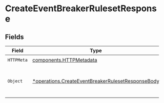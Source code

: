 # CreateEventBreakerRulesetResponse


## Fields

| Field                                                                                                                 | Type                                                                                                                  | Required                                                                                                              | Description                                                                                                           |
| --------------------------------------------------------------------------------------------------------------------- | --------------------------------------------------------------------------------------------------------------------- | --------------------------------------------------------------------------------------------------------------------- | --------------------------------------------------------------------------------------------------------------------- |
| `HTTPMeta`                                                                                                            | [components.HTTPMetadata](../../models/components/httpmetadata.md)                                                    | :heavy_check_mark:                                                                                                    | N/A                                                                                                                   |
| `Object`                                                                                                              | [*operations.CreateEventBreakerRulesetResponseBody](../../models/operations/createeventbreakerrulesetresponsebody.md) | :heavy_minus_sign:                                                                                                    | a list of Event Breaker Ruleset objects                                                                               |